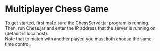 # Multiplayer Chess Game
To get started, first make sure the ChessServer.jar program is running. <br/>
Then, run Chess.jar and enter the IP address that the server is running on (default is localhost). <br/>
Note that to match with another player, you must both choose the same time control.
